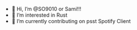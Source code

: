 - 👋 Hi, I’m @SO9010 or Sami!!!
- 👀 I’m interested in Rust
- 🌱 I’m currently contributing on psst Spotify Client

<!---
SO9010/SO9010 is a ✨ special ✨ repository because its `README.md` (this file) appears on your GitHub profile.
You can click the Preview link to take a look at your changes.
--->

